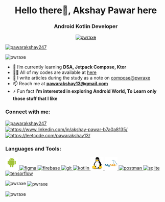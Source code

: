 <h1 align="center">Hello there👋, Akshay Pawar here</h1>
<h3 align="center">Android Kotlin Developer</h3>
<p align="center"> <a href="https://github.com/ryo-ma/github-profile-trophy"><img src="https://github-profile-trophy.vercel.app/?username=pwraxe" alt="pwraxe" /></a> </p>
<p align="left"> <a href="https://twitter.com/pawarakshay247" target="blank"><img src="https://img.shields.io/twitter/follow/pawarakshay247?logo=twitter&style=for-the-badge" alt="pawarakshay247"/></a></p>
<p align="left"> <img src="https://komarev.com/ghpvc/?username=pwraxe&label=Profile%20views&color=0e75b6&style=flat" alt="pwraxe" /> </p>

- 🌱 I’m currently learning **DSA, Jetpack Compose, Ktor**
- 👨‍💻 All of my codes are available at [here](https://github.com/pwraxe/Android-in-Kotlin)
- 📝 I write articles during the study as a note on [compose@pwraxe](https://pwraxe.github.io/compose)
- 📫 Reach me at **pawarakshay13@gmail.com**
- ⚡ Fun fact **I’m interested in exploring Android World, To Learn only those stuff that I like**

<h3 align="left">Connect with me:</h3>
<p align="left">
<a href="https://twitter.com/pawarakshay247" target="blank"><img align="center" src="https://raw.githubusercontent.com/rahuldkjain/github-profile-readme-generator/master/src/images/icons/Social/twitter.svg" alt="pawarakshay247" height="30" width="40" /></a>
<a href="https://linkedin.com/in/https://www.linkedin.com/in/akshay-pawar-b7a0a8135/" target="blank"><img align="center" src="https://raw.githubusercontent.com/rahuldkjain/github-profile-readme-generator/master/src/images/icons/Social/linked-in-alt.svg" alt="https://www.linkedin.com/in/akshay-pawar-b7a0a8135/" height="30" width="40" /></a>
<a href="https://www.leetcode.com/https://leetcode.com/pawarakshay13/" target="blank"><img align="center" src="https://raw.githubusercontent.com/rahuldkjain/github-profile-readme-generator/master/src/images/icons/Social/leet-code.svg" alt="https://leetcode.com/pawarakshay13/" height="30" width="40" /></a>
</p>

<h3 align="left">Languages and Tools:</h3>
<p align="left"> <a href="https://developer.android.com" target="_blank" rel="noreferrer"> <img src="https://raw.githubusercontent.com/devicons/devicon/master/icons/android/android-original-wordmark.svg" alt="android" width="40" height="40"/> </a> <a href="https://www.figma.com/" target="_blank" rel="noreferrer"> <img src="https://www.vectorlogo.zone/logos/figma/figma-icon.svg" alt="figma" width="40" height="40"/> </a> <a href="https://firebase.google.com/" target="_blank" rel="noreferrer"> <img src="https://www.vectorlogo.zone/logos/firebase/firebase-icon.svg" alt="firebase" width="40" height="40"/> </a> <a href="https://git-scm.com/" target="_blank" rel="noreferrer"> <img src="https://www.vectorlogo.zone/logos/git-scm/git-scm-icon.svg" alt="git" width="40" height="40"/> </a> <a href="https://kotlinlang.org" target="_blank" rel="noreferrer"> <img src="https://www.vectorlogo.zone/logos/kotlinlang/kotlinlang-icon.svg" alt="kotlin" width="40" height="40"/> </a> <a href="https://www.linux.org/" target="_blank" rel="noreferrer"> <img src="https://raw.githubusercontent.com/devicons/devicon/master/icons/linux/linux-original.svg" alt="linux" width="40" height="40"/> </a> <a href="https://www.mysql.com/" target="_blank" rel="noreferrer"> <img src="https://raw.githubusercontent.com/devicons/devicon/master/icons/mysql/mysql-original-wordmark.svg" alt="mysql" width="40" height="40"/> </a> <a href="https://postman.com" target="_blank" rel="noreferrer"> <img src="https://www.vectorlogo.zone/logos/getpostman/getpostman-icon.svg" alt="postman" width="40" height="40"/> </a> <a href="https://www.sqlite.org/" target="_blank" rel="noreferrer"> <img src="https://www.vectorlogo.zone/logos/sqlite/sqlite-icon.svg" alt="sqlite" width="40" height="40"/> </a> <a href="https://www.tensorflow.org" target="_blank" rel="noreferrer"> <img src="https://www.vectorlogo.zone/logos/tensorflow/tensorflow-icon.svg" alt="tensorflow" width="40" height="40"/> </a> </p>

<p><img align="left" src="https://github-readme-stats.vercel.app/api/top-langs?username=pwraxe&show_icons=true&locale=en&layout=compact" alt="pwraxe" /></p>

<p>&nbsp;<img align="center" src="https://github-readme-stats.vercel.app/api?username=pwraxe&show_icons=true&locale=en" alt="pwraxe" /></p>

<p><img align="center" src="https://github-readme-streak-stats.herokuapp.com/?user=pwraxe&" alt="pwraxe" /></p>
